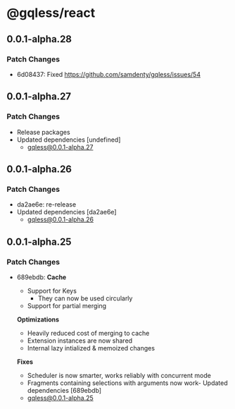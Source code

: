 # @gqless/react

## 0.0.1-alpha.28

### Patch Changes

- 6d08437: Fixed https://github.com/samdenty/gqless/issues/54

## 0.0.1-alpha.27

### Patch Changes

- Release packages
- Updated dependencies [undefined]
  - gqless@0.0.1-alpha.27

## 0.0.1-alpha.26

### Patch Changes

- da2ae6e: re-release
- Updated dependencies [da2ae6e]
  - gqless@0.0.1-alpha.26

## 0.0.1-alpha.25

### Patch Changes

- 689ebdb: **Cache**

  - Support for Keys
    - They can now be used circularly
  - Support for partial merging

  **Optimizations**

  - Heavily reduced cost of merging to cache
  - Extension instances are now shared
  - Internal lazy intialized & memoized changes

  **Fixes**

  - Scheduler is now smarter, works reliably with concurrent mode
  - Fragments containing selections with arguments now work- Updated dependencies [689ebdb]
  - gqless@0.0.1-alpha.25
